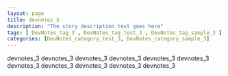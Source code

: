 ```yaml
---
layout: page
title: devnotes_3 
description: "The story description text goes here"
tags: [ DevNotes_tag_3 , DevNotes_tag_test_3 , DevNotes_tag_sample_3 ]
categories: [DevNotes_category_test_3, DevNotes_category_sample_3]
---
```


devnotes_3 devnotes_3 devnotes_3 devnotes_3 devnotes_3 devnotes_3 devnotes_3 devnotes_3 devnotes_3 devnotes_3 devnotes_3 